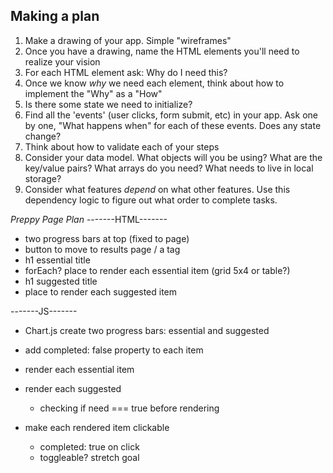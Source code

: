 ## Making a plan
1) Make a drawing of your app. Simple "wireframes"
2) Once you have a drawing, name the HTML elements you'll need to realize your vision
3) For each HTML element ask: Why do I need this?
4) Once we know _why_ we need each element, think about how to implement the "Why" as a "How"
5) Is there some state we need to initialize?
6) Find all the 'events' (user clicks, form submit, etc) in your app. Ask one by one, "What happens when" for each of these events. Does any state change?
7) Think about how to validate each of your steps
8) Consider your data model. What objects will you be using? What are the key/value pairs? What arrays do you need? What needs to live in local storage?
9) Consider what features _depend_ on what other features. Use this dependency logic to figure out what order to complete tasks.

*Preppy Page Plan*
-------HTML-------
- two progress bars at top (fixed to page)
- button to move to results page / a tag
- h1 essential title
- forEach? place to render each essential item (grid 5x4 or table?)
- h1 suggested title
- place to render each suggested item

-------JS-------
- Chart.js create two progress bars: essential and suggested
- add completed: false property to each item
- render each essential item
- render each suggested
    - checking if need === true before rendering

- make each rendered item clickable
    - completed: true on click
    - toggleable? stretch goal
